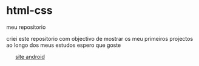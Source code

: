 # html-css
 meu repositorio

criei este repositorio com objectivo de mostrar os meu primeiros projectos ao longo dos meus estudos espero que goste

<ol><a href="projetos\ex022\android.html">site android</a></ol>
